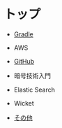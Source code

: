 # トップ

* [Gradle](/gradle/index.html) 

* AWS

* [GitHub](/github/index.html)

* 暗号技術入門

* Elastic Search

* Wicket

* [その他](/others/index.html)